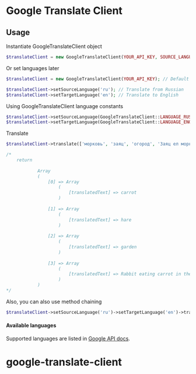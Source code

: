 Google Translate Client
====================

## Usage

Instantiate GoogleTranslateClient object

```php
$translateClient = new GoogleTranslateClient(YOUR_API_KEY, SOURCE_LANGUAGE, TARGET_LANGUAGE);
```

Or set languages later
```php
$translateClient = new GoogleTranslateClient(YOUR_API_KEY); // Default is from 'ru' to 'en'

$translateClient->setSourceLanguage('ru'); // Translate from Russian
$translateClient->setTargetLanguage('en'); // Translate to English
```

Using GoogleTranslateClient language constants
```php
$translateClient->setSourceLanguage(GoogleTranslateClient::LANGUAGE_RUSSIAN);
$translateClient->setTargetLanguage(GoogleTranslateClient::LANGUAGE_ENGLISH);
```

Translate
```php
$translateClient->translate(['морковь', 'заяц', 'огород', 'Заяц ел морковь на огороде.']);

/*
    return
   
            Array
            (
                [0] => Array
                    (
                        [translatedText] => carrot
                    )
            
                [1] => Array
                    (
                        [translatedText] => hare
                    )
            
                [2] => Array
                    (
                        [translatedText] => garden
                    )
            
                [3] => Array
                    (
                        [translatedText] => Rabbit eating carrot in the garden.
                    )
            )
*/

```
Also, you can also use method chaining
```php
$translateClient->setSourceLanguage('ru')->setTargetLanguage('en')->translate(['Какое чудо']);
```

#### Available languages

Supported languages are listed in [Google API docs](https://cloud.google.com/translate/v2/using_rest#language-params).


# google-translate-client
